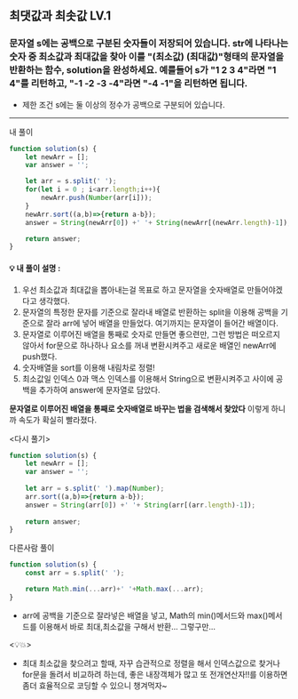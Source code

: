 ## 최댓값과 최솟값 LV.1
### 문자열 s에는 공백으로 구분된 숫자들이 저장되어 있습니다. str에 나타나는 숫자 중 최소값과 최대값을 찾아 이를 "(최소값) (최대값)"형태의 문자열을 반환하는 함수, solution을 완성하세요. 예를들어 s가 "1 2 3 4"라면 "1 4"를 리턴하고, "-1 -2 -3 -4"라면 "-4 -1"을 리턴하면 됩니다.

- 제한 조건
s에는 둘 이상의 정수가 공백으로 구분되어 있습니다.

--- 
내 풀이 
```js
function solution(s) {
    let newArr = [];
    var answer = '';

    let arr = s.split(' ');
    for(let i = 0 ; i<arr.length;i++){
        newArr.push(Number(arr[i]));
    }
    newArr.sort((a,b)=>{return a-b});
    answer = String(newArr[0]) +' '+ String(newArr[(newArr.length)-1]);

    return answer;
}
```

#### 💡 내 풀이 설명 :  
1. 우선 최소값과 최대값을 뽑아내는걸 목표로 하고 문자열을 숫자배열로 만들어야겠다고 생각했다. 
2. 문자열의 특정한 문자를 기준으로 잘라내 배열로 반환하는 split을 이용해 공백을 기준으로 잘라 arr에 넣어 배열을 만들었다. 여기까지는 문자열이 들어간 배열이다.
3. 문자열로 이루어진 배열을 통째로 숫자로 만들면 좋으련만, 그런 방법은 떠오르지 않아서 for문으로 하나하나 요소를 꺼내 변환시켜주고 새로운 배열인 newArr에 push했다.
4. 숫자배열을 sort를 이용해 내림차로 정렬!
5. 최소값일 인덱스 0과 맥스 인덱스를 이용해서 String으로 변환시켜주고 사이에 공백을 추가하여 answer에 문자열로 담았다.


**문자열로 이루어진 배열을 통째로 숫자배열로 바꾸는 법을 검색해서 찾았다**
이렇게 하니까 속도가 확실히 빨라졌다.

<다시 풀기>
```js
function solution(s) {
    let newArr = [];
    var answer = '';
    
    let arr = s.split(' ').map(Number);
    arr.sort((a,b)=>{return a-b});
    answer = String(arr[0]) +' '+ String(arr[(arr.length)-1]);
    
    return answer;
} 
```


다른사람 풀이
```js
function solution(s) {
    const arr = s.split(' ');

    return Math.min(...arr)+' '+Math.max(...arr);
}

```

- arr에 공백을 기준으로 잘라넣은 배열을 넣고, Math의 min()메서드와 max()메서드를 이용해서
바로 최대,최소값을 구해서 반환... 그렇구만...


<💡💥>
- 최대 최소값을 찾으려고 할때, 자꾸 습관적으로 정렬을 해서 인덱스값으로 찾거나 for문을 돌려서 비교하려 하는데, 좋은 내장객체가 많고 또 전개연산자!!를 이용하면 좀더 효율적으로 코딩할 수 있으니 챙겨먹자~